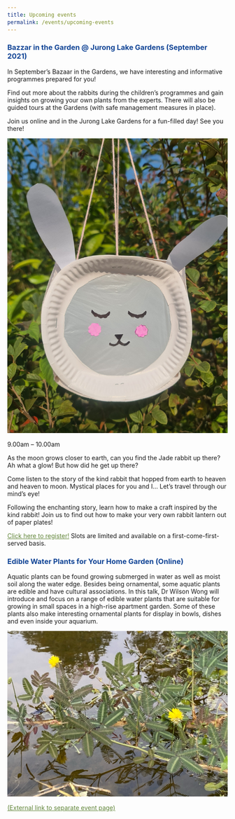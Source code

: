```yaml
---
title: Upcoming events
permalink: /events/upcoming-events
---
```

<a style="color:#124596; text-decoration:none;" href="https://www.nparks.gov.sg/activities/events-and-workshops/2021/9/bazaar-in-thegarden-@-jurong-lake-gardens-(september-2021)"><h3 style="color:#124596; font-weight:bold;">Bazzar in the Garden @ Jurong Lake Gardens (September 2021)</h3></a>

In September’s Bazaar in the Gardens, we have interesting and
informative programmes prepared for you!

Find out more about the rabbits during the children’s programmes and gain insights on growing your own plants from the experts. There will also be guided tours at the Gardens (with safe management measures in place).

Join us online and in the Jurong Lake Gardens for a fun-filled day! See you there!

![Alt text for image on Isomer site](/images/rabbitlantern.jpg)

9.00am – 10.00am

As the moon grows closer to earth, can you find the Jade rabbit up there? Ah what a glow! But how did he get up there?

Come listen to the story of the kind rabbit that hopped from earth to heaven and heaven to moon. Mystical places for you and I... Let’s travel through our mind’s eye!

Following the enchanting story, learn how to make a craft inspired by the kind rabbit! Join us to find out how to make your very own rabbit lantern out of paper plates!

<a style="color:#62863a;" href="#">Click here to register!</a> Slots are limited and available on a first-come-first-served basis.

<a style="color:#124596; text-decoration:none;" href="https://www.nparks.gov.sg/activities/events-and-workshops/2021/9/edible-waterplants-for-your-home-garden"><h3 style="color:#124596; font-weight:bold;">Edible Water Plants for Your Home Garden (Online)</h3></a>

Aquatic plants can be found growing submerged in water as well as moist
soil along the water edge. Besides being ornamental, some aquatic plants are edible
and have cultural associations. In this talk, Dr Wilson Wong will introduce and focus
on a range of edible water plants that are suitable for growing in small spaces in a
high-rise apartment garden. Some of these plants also make interesting ornamental
plants for display in bowls, dishes and even inside your aquarium.

![Alt text for image on Isomer site](/images/neptunia.jpg)

<a style="color:#62863a;" href="#">(External link to separate event page)</a>